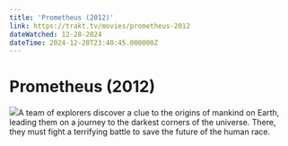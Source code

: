 ```yaml
---
title: 'Prometheus (2012)' 
link: https://trakt.tv/movies/prometheus-2012
dateWatched: 12-28-2024
dateTime: 2024-12-28T23:40:45.000000Z
---
```

# Prometheus (2012)

![](https://walter-r2.trakt.tv/images/movies/000/052/036/fanarts/thumb/1aac120c48.jpg)A team of explorers discover a clue to the origins of mankind on Earth, leading them on a journey to the darkest corners of the universe. There, they must fight a terrifying battle to save the future of the human race.